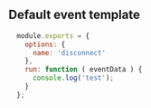 ## Default event template

```javascript
  module.exports = {
    options: {
      name: 'disconnect'
    },
    run: function ( eventData ) {
      console.log('test');
    }
  };
```
